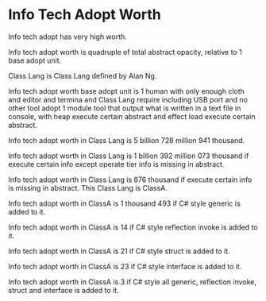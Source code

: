 # Info Tech Adopt Worth

Info tech adopt has very high worth.

Info tech adopt worth is quadruple of total abstract opacity,
relative to 1 base adopt unit.

Class Lang is Class Lang defined by Alan Ng.

Info tech adopt worth base adopt unit is
1 human with only enough cloth and editor and termina and Class Lang require including USB port and no other tool adopt
1 module tool that output what is written in a text file in console, with heap
execute certain abstract and effect load execute certain abstract.

Info tech adopt worth in Class Lang is 5 billion 728 million 941 thousand.

Info tech adopt worth in Class Lang is 1 billion 392 million 073 thousand if
execute certain info except operate tier info is missing in abstract.

Info tech adopt worth in Class Lang is 876 thousand if
execute certain info is missing in abstract.
This Class Lang is ClassA.

Info tech adopt worth in ClassA is 1 thousand 493 if
C# style generic is added to it.

Info tech adopt worth in ClassA is 14 if
C# style reflection invoke is added to it.

Info tech adopt worth in ClassA is 21 if
C# style struct is added to it.

Info tech adopt worth in ClassA is 23 if
C# style interface is added to it.

Info tech adopt worth in ClassA is 3 if
C# style all generic, reflection invoke, struct and interface is added to it.